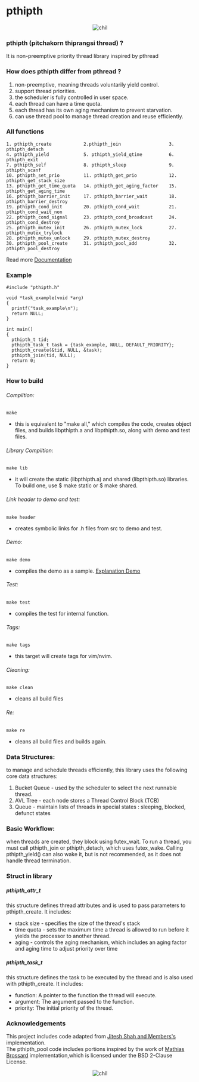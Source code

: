 # pthipth

<p align="center">
  <img src="https://media.tenor.com/km-lY7Mlqc4AAAAj/typing-pepe-the-frog.gif" alt="chil" />
</p>

### pthipth (pitchakorn thiprangsi thread) ?
It is non-preemptive priority thread library inspired by pthread

### How does pthipth differ from pthread ?
1. non-preemptive, meaning threads voluntarily yield control.
2. support thread priorities.
3. the scheduler is fully controlled in user space.
4. each thread can have a time quota.
5. each thread has its own aging mechanism to prevent starvation.
6. can use thread pool to manage thread creation and reuse efficiently.

### All functions
```
1. pthipth_create            2.pthipth_join                  3. pthipth_detach
4. pthipth_yield             5. pthipth_yield_qtime          6. pthipth_exit
7. pthipth_self              8. pthipth_sleep                9. pthipth_scanf
10. pthipth_set_prio         11. pthipth_get_prio            12. pthipth_get_stack_size
13. pthipth_get_time_quota   14. pthipth_get_aging_factor    15. pthipth_get_aging_time
16. pthipth_barrier_init     17. pthipth_barrier_wait        18. pthipth_barrier_destroy
19. pthipth_cond_init        20. pthipth_cond_wait           21. pthipth_cond_wait_non
22. pthipth_cond_signal      23. pthipth_cond_broadcast      24. pthipth_cond_destroy
25. pthipth_mutex_init       26. pthipth_mutex_lock          27. pthipth_mutex_trylock
28. pthipth_mutex_unlock     29. pthipth_mutex_destroy
30. pthipth_pool_create      31. pthipth_pool_add            32. pthipth_pool_destroy
```

Read more [Documentation](/docs/documentation.md)

### Example
```
#include "pthipth.h"

void *task_example(void *arg)
{
  printf("task_example\n");
  return NULL;
}

int main()
{
  pthipth_t tid;
  pthipth_task_t task = {task_example, NULL, DEFAULT_PRIORITY};
  pthipth_create(&tid, NULL, &task);
  pthipth_join(tid, NULL);
  return 0;
}
```
### How to build
###### Compiltion:

```
make
```
  - this is equivalent to "make all," which compiles the code, creates object files, and builds libpthipth.a and libpthipth.so, along with demo and test files.

###### Library Compiltion:
```
make lib
```
  - it will create the static (libpthipth.a) and shared (libpthipth.so) libraries. To build one, use $ make static or $ make shared.

###### Link header to demo and test:
```
make header
```
  - creates symbolic links for .h files from src to demo and test.

###### Demo:
```
make demo
```
  - compiles the demo as a sample. [Explanation Demo](/docs/demo.md)

###### Test:
```
make test
```
  - compiles the test for internal function.

###### Tags:
```
make tags
```
  - this target will create tags for vim/nvim.

###### Cleaning:
```
make clean
```
  - cleans all build files

###### Re:
```
make re
```
  - cleans all build files and builds again.

### Data Structures:
to manage and schedule threads efficiently, this library uses the following core data structures:
1. Bucket Queue - used by the scheduler to select the next runnable thread.
2. AVL Tree - each node stores a Thread Control Block (TCB)
3. Queue - maintain lists of threads in special states : sleeping, blocked, defunct states

### Basic Workflow:
when threads are created, they block using futex_wait. To run a thread,
you must call pthipth_join or pthipth_detach, which uses futex_wake.
Calling pthipth_yield() can also wake it, but is not recommended,
as it does not handle thread termination.

### Struct in library
##### pthipth_attr_t
this structure defines thread attributes and is used to pass parameters to pthipth_create. It includes:
  - stack size - specifies the size of the thread's stack
  - time quota - sets the maximum time a thread is allowed to run before it yields the processor to another thread.
  - aging - controls the aging mechanism, which includes an aging factor and aging time to adjust priority over time

##### pthipth_task_t
this structure defines the task to be executed by the thread and is also used with pthipth_create. It includes:
  - function: A pointer to the function the thread will execute.
  - argument: The argument passed to the function.
  - priority: The initial priority of the thread.

### Acknowledgements
This project includes code adapted from [Jitesh Shah and Members's](https://github.com/jitesh1337/mythread_lib) implementation.  
The pthipth_pool code includes portions inspired by the work of [Mathias Brossard](https://github.com/mbrossard/threadpool) implementation,which is licensed under the BSD 2-Clause License.

<p align="center">
  <img src="https://media.tenor.com/CH9ZL3SoZZUAAAAi/pepe-the-frog-pepe.gif" alt="chil" />
</p>
